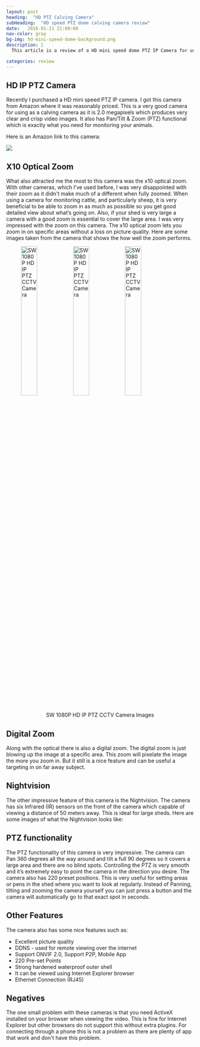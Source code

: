 ```yaml
---
layout: post
heading:  "HD PTZ Calving Camera"
subHeading:  "HD speed PTZ dome calving camera review"
date:   2016-01-21 21:00:00
nav-color: gray
bg-img: hd-mini-speed-dome-background.png
description: |
  This article is a review of a HD mini speed dome PTZ IP Camera for using as a calving camera. This article goes through the features of the Camera and rates how well the camera has performed.

categories: review
---
```


<h2>HD IP PTZ Camera</h2>
Recently I purchased a HD mini speed PTZ IP camera. I got this camera from Amazon where it was reasonably priced. This is a very good camera for using as a calving camera as it is 2.0 megapixels which produces very clear and crisp video images. It also has Pan/Tilt & Zoom (PTZ) functional which is exactly what you need for monitoring your animals.

Here is an Amazon link to this camera:<br>

<a href="https://www.amazon.co.uk/ANNKE-Optical-Security-high-power-infrared/dp/B0179I5PGE/ref=as_li_ss_il?_encoding=UTF8&psc=1&refRID=Z25E50CW98DJ97M7DJVP&linkCode=li2&tag=calvingcamera-21&linkId=bdb710255d58f0daab74efd0024a40eb" target="_blank"><img border="0" src="//ws-eu.amazon-adsystem.com/widgets/q?_encoding=UTF8&ASIN=B0179I5PGE&Format=_SL160_&ID=AsinImage&MarketPlace=GB&ServiceVersion=20070822&WS=1&tag=calvingcamera-21" ></a><img src="https://ir-uk.amazon-adsystem.com/e/ir?t=calvingcamera-21&l=li2&o=2&a=B0179I5PGE" width="1" height="1" border="0" alt="" style="border:none !important; margin:0px !important;" />



<h2>X10 Optical Zoom</h2>
What also attracted me the most to this camera was the x10 optical zoom. With other cameras, which I’ve used before, I was very disappointed with their zoom as it didn't make much of a different when fully zoomed. When using a camera for monitoring cattle, and particularly sheep, it is very beneficial to be able to zoom in as much as possible so you get good detailed view about what’s going on. Also, if your shed is very large a camera with a good zoom is essential to cover the large area.
I was very impressed with the zoom on this camera. The x10 optical zoom lets you zoom in on specific areas without a loss on picture quality. Here are some images taken from the camera that shows the how well the zoom performs.


<figure>
	<img src="{{site.baseurl}}/img/sw-speed-dome/sw-01.jpg" alt="SW 1080P HD IP PTZ CCTV Camera" style="width: 32%;">
    <img src="{{site.baseurl}}/img/sw-speed-dome/sw-02.jpg" alt="SW 1080P HD IP PTZ CCTV Camera" style="width: 32%;">
	<img src="{{site.baseurl}}/img/sw-speed-dome/sw-03.jpg" alt="SW 1080P HD IP PTZ CCTV Camera" style="width: 32%;">
  <figcaption style="text-align: center;">SW 1080P HD IP PTZ CCTV Camera Images</figcaption>
</figure>


<h2>Digital Zoom</h2>
Along with the optical there is also a digital zoom. The digital zoom is just blowing up the image at a specific area. This zoom will pixelate the image the more you zoom in. But it still is a nice feature and can be useful a targeting in on far away subject.


<h2>Nightvision</h2>
The other impressive feature of this camera is the Nightvision. The camera has six Infrared (IR) sensors on the front of the camera which capable of viewing a distance of 50 meters away. This is ideal for large sheds. Here are some images of what the Nightvision looks like:


<h2>PTZ functionality</h2>
The PTZ functionality of this camera is very impressive. The camera can Pan 360 degrees all the way around and tilt a full 90 degrees so it covers a large area and there are no blind spots. Controlling the PTZ is very smooth and it’s extremely easy to point the camera in the direction you desire.
The camera also has 220 preset positions. This is very useful for setting areas or pens in the shed where you want to look at regularly. Instead of Panning, tilting and zooming the camera yourself you can just press a button and the camera will automatically go to that exact spot in seconds.

<h2>Other Features</h2>
The camera also has some nice features such as:

- Excellent picture quality
- DDNS - used for remote viewing over the internet
- Support ONVIF 2.0, Support P2P, Mobile App
- 220 Pre-set Points
- Strong hardened waterproof outer shell
- It can be viewed using Internet Explorer browser
- Ethernet Connection (RJ45)

<h2>Negatives</h2>
The one small problem with these cameras is that you need ActiveX installed on your browser when viewing the video. This is fine for Internet Explorer but other browsers do not support this without extra plugins. For connecting through a phone this is not a problem as there are plenty of app that work and don't have this problem.
